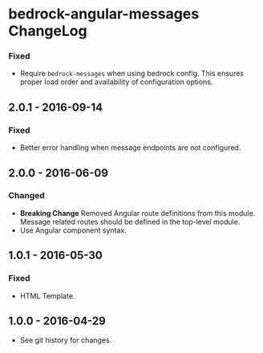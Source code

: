 # bedrock-angular-messages ChangeLog

### Fixed
- Require `bedrock-messages` when using bedrock config. This
  ensures proper load order and availability of configuration
  options.

## 2.0.1 - 2016-09-14

### Fixed
- Better error handling when message endpoints are not configured.

## 2.0.0 - 2016-06-09

### Changed
- **Breaking Change** Removed Angular route definitions from this module.
Message related routes should be defined in the top-level module.
- Use Angular component syntax.

## 1.0.1 - 2016-05-30

### Fixed
- HTML Template.

## 1.0.0 - 2016-04-29

- See git history for changes.
